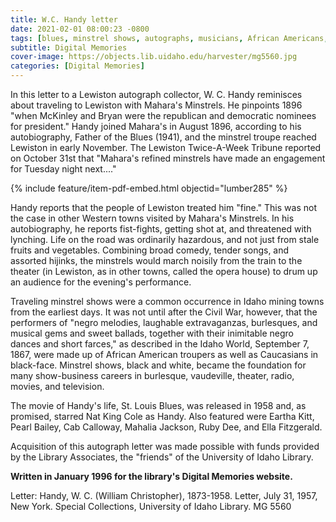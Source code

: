 ```yaml
---
title: W.C. Handy letter
date: 2021-02-01 08:00:23 -0800
tags: [blues, minstrel shows, autographs, musicians, African Americans, Blacks, Lewiston]
subtitle: Digital Memories
cover-image: https://objects.lib.uidaho.edu/harvester/mg5560.jpg
categories: [Digital Memories]
---
```


In this letter to a Lewiston autograph collector, W. C. Handy reminisces about traveling to Lewiston with Mahara's Minstrels. He pinpoints 1896 "when McKinley and Bryan were the republican and democratic nominees for president." Handy joined Mahara's in August 1896, according to his autobiography, Father of the Blues (1941), and the minstrel troupe reached Lewiston in early November. The Lewiston Twice-A-Week Tribune reported on October 31st that "Mahara's refined minstrels have made an engagement for Tuesday night next...."

{% include feature/item-pdf-embed.html objectid="lumber285" %}

Handy reports that the people of Lewiston treated him "fine." This was not the case in other Western towns visited by Mahara's Minstrels. In his autobiography, he reports fist-fights, getting shot at, and threatened with lynching. Life on the road was ordinarily hazardous, and not just from stale fruits and vegetables. Combining broad comedy, tender songs, and assorted hijinks, the minstrels would march noisily from the train to the theater (in Lewiston, as in other towns, called the opera house) to drum up an audience for the evening's performance.

Traveling minstrel shows were a common occurrence in Idaho mining towns from the earliest days. It was not until after the Civil War, however, that the performers of "negro melodies, laughable extravaganzas, burlesques, and musical gems and sweet ballads, together with their inimitable negro dances and short farces," as described in the Idaho World, September 7, 1867, were made up of African American troupers as well as Caucasians in black-face. Minstrel shows, black and white, became the foundation for many show-business careers in burlesque, vaudeville, theater, radio, movies, and television.

The movie of Handy's life, St. Louis Blues, was released in 1958 and, as promised, starred Nat King Cole as Handy. Also featured were Eartha Kitt, Pearl Bailey, Cab Calloway, Mahalia Jackson, Ruby Dee, and Ella Fitzgerald.

Acquisition of this autograph letter was made possible with funds provided by the Library Associates, the "friends" of the University of Idaho Library.

**Written in January 1996 for the library's Digital Memories website.**

Letter: Handy, W. C. (William Christopher), 1873-1958. Letter, July 31, 1957, New York. Special Collections, University of Idaho Library. MG 5560